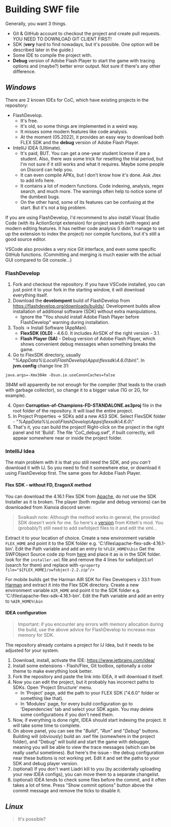 # **Building SWF file**

Generally, you want 3 things.
- Git & GitHub account to checkout the project and create pull requests. YOU NEED TO DOWNLOAD GIT CLIENT FIRST!
- SDK (**very** hard to find nowadays, but it's possible. One option will be described later in the guide.)
- Some IDE to compile the project with.
- **Debug** version of Adobe Flash Player to start the game with tracing options and (maybe?) better error output. Not sure if there's any other difference.

## *Windows*
There are 2 known IDEs for CoC, which have existing projects in the repository:
- FlashDevelop.
  - It's free.
  - It's old, so some things are implemented in a weird way.
  - It misses some modern features like code analysis.
  - At the moment (05.2022), it provides an easy way to download both FLEX SDK and the **debug** version of Adobe Flash Player.
- IntelliJ IDEA (Ultimate).
  - It's paid, BUT. You can get a one-year student license if are a student. Also, there *was* some trick for resetting the trial period, but I'm not sure if it still works and what it requires. Maybe some people on Discord can help you.
  - It can even compile APKs, but I don't know how it's done. Ask Jtex to add info here.
  - It contains a lot of modern functions. Code indexing, analysis, regex search, and much more. The warnings often help to notice some of the dumbest bugs.
  - On the other hand, some of its features can be confusing at the start. But it's not a big problem.

If you are using FlashDevelop, I'd recommend to also install Visual Studio Code (with its ActionScript extension) for project search (with regex) and modern editing features. It has neither code analysis (I didn't manage to set up the extension to index the project) nor compile functions, but it's still a good source editor.

VSCode also provides a very nice Git interface, and even some specific GitHub functions. (Committing and merging is much easier with the actual GUI compared to Git console...)

### FlashDevelop
1. Fork and checkout the repository. If you have VSCode installed, you can just point it to your fork in the starting window, it will download everything itself.
2. Download the **develompent** build of FlashDevelop from https://flashdevelop.org/downloads/builds/. Development builds allow installation of additional software (SDK) without extra manipulations.
    * Ignore the "You should install Adobe Flash Player before FlashDevelop" warning during installation.
3. Tools -> Install Software (AppMan).
    * **FlexSDK (OLD)** - 4.6.0. It includes AirSDK of the right version - 3.1.
    * **Flash Player (SA)** - Debug version of Adobe Flash Player, which shows convenient debug messages when something breaks the game.
4. Go to FlexSDK directory, usually "*%AppData%\Local\FlashDevelop\Apps\flexsdk\4.6.0\bin\\*". In **jvm.config** change line 31:
```
java.args=-Xmx384m -Dsun.io.useCanonCaches=false
```
384M will apparently be not enough for the compiler (that leads to the crash with garbage collector), so change it to a bigger value (1G or 2G, for example).

4. Open **Corruption-of-Champions-FD-STANDALONE.as3proj** file in the root folder of the repository. It will load the entire project.
5. In Project Properties -> SDKs add a new AS3 SDK. Select FlexSDK folder - "*%AppData%\Local\FlashDevelop\Apps\flexsdk\4.6.0\\*"
6. That's it, you can build the project! Right-click on the project in the right panel and hit 'Build'. The file 'CoC_debug.swf', if built correctly, will appear somewhere near or inside the project folder. 

### IntelliJ Idea
The main problem with it is that you still need the SDK, and you *can't* download it with IJ. So you need to find it somewhere else, or download it using FlashDevelop first. The same goes for Adobe Flash Player.

#### Flex SDK - without FD, EragonX method
You can download the 4.16.1 Flex SDK from [Apache](https://flex.apache.org/download-binaries.html), do not use the SDK Installer as it is broken.
The player (both regular and debug versions) can be downloaded from Xianxia discord server.

> Svalkash note: Although the method works in general, the provided SDK doesn't work for me. So here's a [version](https://github.com/brrritssocold/CoC-build-dependencies/tree/master/bin/flex) from Kitteh's mod. You (probably?) still need to add swfobject files to it and edit the xml...

Extract it to your location of choice.
Create a new environment variable `FLEX_HOME` and point it to the SDK folder e.g. 'C:\\files\apache-flex-sdk-4.16.1-bin'.
Edit the Path variable and add an entry to `%FLEX_HOME%\bin`
Get the SWFObject Source code zip from [here](https://github.com/swfobject/swfobject/releases/tag/2.2) and place it as is in the SDK folder.
look for the `installer.xml` file and remove the 4 lines for swfobject.url (search for them) and replace with `<property file="${FLEX_HOME}/swfobject-2.2.zip"/>`

For mobile builds get the Harman AIR SDK for Flex Developers v 33.1 from [Harman](https://airsdk.harman.com/download) and extract it into the Flex SDK directory.
Create a new environment variable `AIR_HOME` and point it to the SDK folder e.g. 'C:\\files\apache-flex-sdk-4.16.1-bin'.
Edit the Path variable and add an entry to `%AIR_HOME%\bin`

#### IDEA configuration

>Important: if you encounter any errors with memory allocation during the build, use the above advice for FlashDevelop to increase max memory for SDK. 

The repository already contains a project for IJ Idea, but it needs to be adjusted for your system.
1. Download, install, activate the IDE: https://www.jetbrains.com/idea/
2. Install some extensions - Flash/Flex, Git toolbox, optionally a color theme to make everything look better.
3. Fork the repository and paste the link into IDEA, it will download it itself.
4. Now you can edit the project, but it probably has incorrect paths to SDKs. Open 'Project Structure' menu.
   * In 'Project' page, add the path to your FLEX SDK ("4.6.0" folder or something like that).
   * In 'Modules' page, for every build configuration go to 'Dependencies' tab and select your SDK again. You may delete some configurations if you don't need them.
5. Now, if everything is done right, IDEA should start indexing the project. It will take some time to complete.
6. On above panel, you can see the "*Build*", "*Run*" and "*Debug*" buttons. Building will (obviously) build an .swf file (somewhere in the project folder), and "Debug" will build and start the game with debugger, meaning you will be able to view the trace messages (which can be really useful sometimes). But here's the issue - the debug configuration near these buttons is not working yet. Edit it and set the paths to your SDK and debug player version.
7. (optional) If you don't want Liadri kill to you (by accidentally uploading your new IDEA configs), you can move them to a separate changelist.
8. (optional) IDEA tends to check some files before the commit, and it often takes a lot of time. Press "Show commit options" button above the commit message and remove the ticks to disable it.

## *Linux*

> It's possible?
